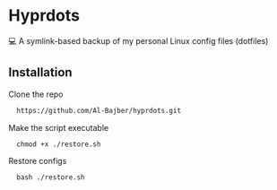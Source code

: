 
# Hyprdots

💻 A symlink-based backup of my personal Linux config files (dotfiles)


## Installation

Clone the repo

```bash
  https://github.com/Al-Bajber/hyprdots.git
```
Make the script executable
```
  chmod +x ./restore.sh
```
Restore configs
```
  bash ./restore.sh
```
